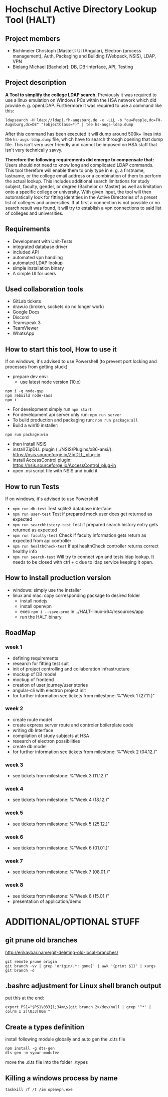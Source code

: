 # Hochschul Active Directory Lookup Tool (HALT)

## Project members
- Bichlmeier Christoph [Master]: UI (Angular), Electron (process management), Auth, Packaging and Building (Webpack, NSIS), LDAP, VPN
- Bielang Michael [Bachelor]: DB, DB-Interface, API, Testing


## Project description
**A Tool to simplify the college LDAP search.**
Previously it was required to use a linux emulation on Windows PCs within the HSA network which did provide e. g. openLDAP. Furthermore it was required to use a command like this:
```
ldapsearch -H ldap://ldap1.fh-augsburg.de -x -LLL -b "ou=People,dc=FH-Augsburg,dc=DE" "(objectClass=*)" | tee hs-augs-ldap.dump
```
After this command has been executed it will dump around 500k+ lines into the `hs-augs-ldap.dump` file, which have to search through opening that dump file. This isn't very user friendly and cannot be imposed on HSA staff that isn't very technically savvy.

**Therefore the following requirements did emerge to compensate that:**
Users should not need to know long and complicated LDAP commands. This tool therefore will enable them to only type in e. g. a firstname, lastname, or the college email address or a combination of them to perform the actual lookup. This includes additional search limitations for study subject, faculty, gender, or degree (Bachelor or Master) as well as limitation onto a specific college or university. With given input, the tool will then automatically look for fitting identities in the Active Directories of a preset list of colleges and universities. If at first a connection is not possible or no search result was found, it will try to establish a vpn connections to said list of colleges and universities.


## Requirements
- Development with Unit-Tests
- integrated database driver
- included API
- automated vpn handling
- automated LDAP lookup
- simple installation binary
- A simple UI for users


## Used collaboration tools
- GitLab tickets
- draw.io (broken, sockets do no longer work)
- Google Docs
- Discord
- Teamspeak 3
- TeamViewer
- WhatsApp


## How to start this tool, How to use it
If on windows, it's advised to use Powershell (to prevent port locking and processes from getting stuck)
- prepare dev env:
  - use latest node version (10.x)
```
npm i -g node-gyp
npm rebuild node-sass
npm i
```
- For development simply run `npm start`
-	For development api server only run: `npm run server`
-	To build production and packaging run: `npm run package:all`
- Build a win10 installer:
```
npm run package:win
```
  - then install NSIS
  - install ZipDLL plugin (../NSIS/Plugins/x86-ansi/): https://nsis.sourceforge.io/ZipDLL_plug-in
  - install AccessControl plugin: https://nsis.sourceforge.io/AccessControl_plug-in
  - open .nsi script file with NSIS and build it


## How to run Tests
If on windows, it's advised to use Powershell
- `npm run db-test` Test sqlite3 database interface
- `npm run user-test` Test if prepared mock user does get returned as expected
- `npm run searchhistory-test` Test if prepared search history entry gets returned as expected
- `npm run faculty-test` Check if faculty information gets return as expected from api controller
- `npm run healthCheck-test` If api healthCheck controller returns correct healthy info
- `npm run search-test` Will try to connect vpn and tests ldap lookup. It needs to be closed with ctrl + c due to ldap service keeping it open.


## How to install production version
- windows: simply use the installer
- linux and mac: copy corresponding package to desired folder
  - install nodejs
  - install openvpn
  - exec `npm i --save-prod` in ../HALT-linux-x64/resources/app
  - run the HALT binary



## RoadMap

### week 1
- defining requirements
- research for fitting test suit
- init of project controlling and collaboration infrastructure
- mockup of DB model
- mockup of frontend
- creation of user journey/user stories
- angular-cli with electron project init
- for further information see tickets from milestone: %"Week 1 (27.11.)"

### week 2
- create route model
- create express server route and controler boilerplate code
- writing db Interface
- compilation of study subjects at HSA
- research of electron possibilities
- create db model
- for further information see tickets from milestone: %"Week 2 (04.12.)"

### week 3
- see tickets from milestone: %"Week 3 (11.12.)"

### week 4
- see tickets from milestone: %"Week 4 (18.12.)"

### week 5
- see tickets from milestone: %"Week 5 (25.12.)"

### week 6
- see tickets from milestone: %"Week 6 (01.01.)"

### week 7
- see tickets from milestone: %"Week 7 (08.01.)"

### week 8
- see tickets from milestone: %"Week 8 (15.01.)"
- presentation of application/demo






# ADDITIONAL/OPTIONAL STUFF

## git prune old branches
http://erikaybar.name/git-deleting-old-local-branches/
```
git remote prune origin
git branch -vv | grep 'origin/.*: gone]' | awk '{print $1}' | xargs git branch -d
```

## .bashrc adjustment for Linux shell branch output
put this at the end:
```
export PS1="$PS1\033[1;34m\$(git branch 2>/dev/null | grep '^*' | colrm 1 2)\033[00m "
```

## Create a types definition
install following module globally and auto gen the .d.ts file
```
npm install -g dts-gen
dts-gen -m <your-module>
```
move the .d.ts file into the folder ./types

## Killing a windows process by name
```
taskkill /f /t /im openvpn.exe
```
